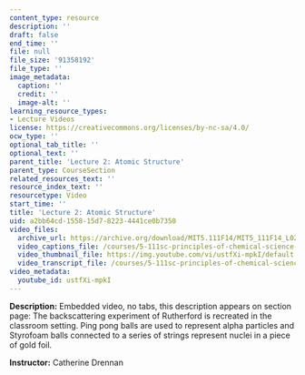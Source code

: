 ```yaml
---
content_type: resource
description: ''
draft: false
end_time: ''
file: null
file_size: '91358192'
file_type: ''
image_metadata:
  caption: ''
  credit: ''
  image-alt: ''
learning_resource_types:
- Lecture Videos
license: https://creativecommons.org/licenses/by-nc-sa/4.0/
ocw_type: ''
optional_tab_title: ''
optional_text: ''
parent_title: 'Lecture 2: Atomic Structure'
parent_type: CourseSection
related_resources_text: ''
resource_index_text: ''
resourcetype: Video
start_time: ''
title: 'Lecture 2: Atomic Structure'
uid: a2bb64cd-1558-15d7-8223-4441ce0b7350
video_files:
  archive_url: https://archive.org/download/MIT5.111F14/MIT5_111F14_L02_300k.mp4
  video_captions_file: /courses/5-111sc-principles-of-chemical-science-fall-2014/96f4d4d8c8b25ae784451342fa709f41_ustfXi-mpkI.vtt
  video_thumbnail_file: https://img.youtube.com/vi/ustfXi-mpkI/default.jpg
  video_transcript_file: /courses/5-111sc-principles-of-chemical-science-fall-2014/1a2d55b2a3f594d2c78173f9582c20ac_ustfXi-mpkI.pdf
video_metadata:
  youtube_id: ustfXi-mpkI
---
```

**Description:** Embedded video, no tabs, this description appears on section page: The backscattering experiment of Rutherford is recreated in the classroom setting. Ping pong balls are used to represent alpha particles and Styrofoam balls connected to a series of strings represent nuclei in a piece of gold foil.

**Instructor:** Catherine Drennan